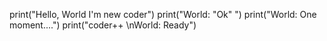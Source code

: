 print("Hello, World I'm new coder")
print("World: "Ok" ")
print("World: One moment....")
print("coder++ \nWorld: Ready")
